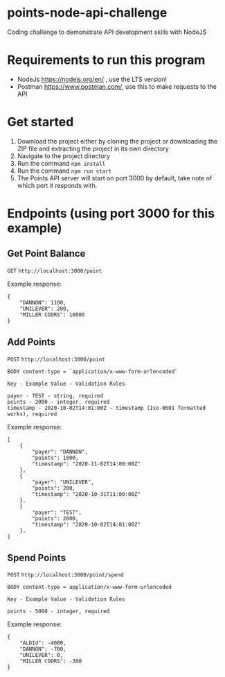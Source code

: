 # points-node-api-challenge

Coding challenge to demonstrate API development skills with NodeJS

# Requirements to run this program

-   NodeJs https://nodejs.org/en/ , use the LTS version!
-   Postman https://www.postman.com/, use this to make requests to the API

# Get started

1. Download the project either by cloning the project or downloading the ZIP file and extracting the project in its own directory
2. Navigate to the project directory
3. Run the command `npm install`
4. Run the command `npm run start`
5. The Points API server will start on port 3000 by default, take note of which port it responds with.

# Endpoints (using port 3000 for this example)
## Get Point Balance
`GET` `http://localhost:3000/point`

Example response:
```
{
    "DANNON": 1100,
    "UNILEVER": 200,
    "MILLER COORS": 10000
}
```

## Add Points
`POST` `http://localhost:3000/point`

```
BODY content-type = `application/x-www-form-urlencoded`

Key - Example Value - Validation Rules

payer - TEST - string, required
points - 2000 - integer, required
timestamp - 2020-10-02T14:01:00Z - timestamp (Iso-8601 formatted works), required 
```

Example response:
```
[
    {
        "payer": "DANNON",
        "points": 1000,
        "timestamp": "2020-11-02T14:00:00Z"
    },
    {
        "payer": "UNILEVER",
        "points": 200,
        "timestamp": "2020-10-31T11:00:00Z"
    }.
    {
        "payer": "TEST",
        "points": 2000,
        "timestamp": "2020-10-02T14:01:00Z"
    }.
]
```

## Spend Points
`POST` `http://localhost:3000/point/spend`
```
BODY content-type = application/x-www-form-urlencoded

Key - Example Value - Validation Rules

points - 5000 - integer, required
```

Example response:
```
{
    "ALDId": -4000,
    "DANNON": -700,
    "UNILEVER": 0,
    "MILLER COORS": -300
}
```
  
  
